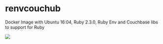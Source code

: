 # renvcouchub
Docker Image with Ubuntu 16:04, Ruby 2.3.0, Ruby Env and Couchbase libs to support for Ruby

[![](https://images.microbadger.com/badges/image/jproyo/renvcouchub.svg)](https://microbadger.com/images/jproyo/renvcouchub "Get your own image badge on microbadger.com")
